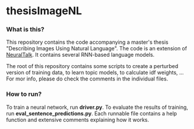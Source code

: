 # thesisImageNL
### What is this?
This repository contains the code accompanying a master's thesis "Describing Images Using Natural Language".
The code is an extension of [NeuralTalk](https://github.com/karpathy/neuraltalk). It contains several RNN-based language models.

The root of this repository contains some scripts to create a perturbed version of training data, to learn topic models, to calculate idf weights, ... For mor info, please do check the comments in the individual files.

### How to run? 
To train a neural network, run __driver.py__. To evaluate the results of training, run __eval_sentence_predictions.py__.
Each runnable file contains a help function and extensive comments explaining how it works.
